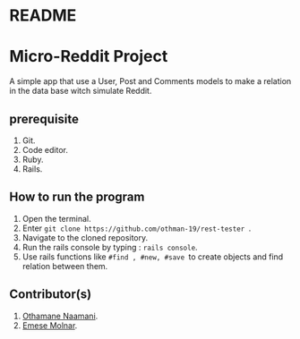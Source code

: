 # README

# Micro-Reddit Project
A simple app that use a User, Post and Comments models to make a relation in the data base witch simulate Reddit.

## prerequisite
1. Git.
2. Code editor.
4. Ruby.
5. Rails.

## How to run the program
1. Open the terminal.
2. Enter `git clone https://github.com/othman-19/rest-tester `.
3. Navigate to the cloned repository.
4. Run the rails console by typing : `rails console`.
5. Use rails functions like `#find , #new, #save `to create objects and find relation between them.

## Contributor(s)
1. [Othamane Naamani](https://github.com/othman-19/).
2. [Emese Molnar](https://github.com/Mesi21).

